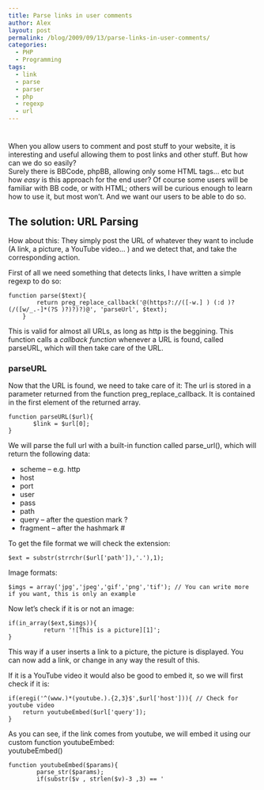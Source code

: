 ```yaml
---
title: Parse links in user comments
author: Alex
layout: post
permalink: /blog/2009/09/13/parse-links-in-user-comments/
categories:
  - PHP
  - Programming
tags:
  - link
  - parse
  - parser
  - php
  - regexp
  - url
---
```

# 

When you allow users to comment and post stuff to your website, it is interesting and useful allowing them to post links and other stuff. But how can we do so easily?  
Surely there is BBCode, phpBB, allowing only some HTML tags… etc but how *easy* is this approach for the end user? Of course some users will be familiar with BB code, or with HTML; others will be curious enough to learn how to use it, but most won’t. And we want our users to be able to do so.

## The solution: URL Parsing

How about this: They simply post the URL of whatever they want to include (A link, a picture, a YouTube video… ) and we detect that, and take the corresponding action.

First of all we need something that detects links, I have written a simple regexp to do so:

    function parse($text){
    		return preg_replace_callback('@(https?://([-w.] ) (:d )?(/([w/_.-]*(?S )?)?)?)@', 'parseUrl', $text);
    	}
    

This is valid for almost all URLs, as long as http is the beggining. This function calls a *callback function* whenever a URL is found, called parseURL, which will then take care of the URL.

### parseURL

Now that the URL is found, we need to take care of it: The url is stored in a parameter returned from the function preg\_replace\_callback. It is contained in the first element of the returned array.

    function parseURL($url){
           $link = $url[0];
    }
    

We will parse the full url with a built-in function called parse_url(), which will return the following data:

*   scheme – e.g. http
*   host
*   port
*   user
*   pass
*   path
*   query – after the question mark ?
*   fragment – after the hashmark #

To get the file format we will check the extension:

    $ext = substr(strrchr($url['path']),'.'),1);
    

Image formats:

    $imgs = array('jpg','jpeg','gif','png','tif'); // You can write more if you want, this is only an example
    

Now let’s check if it is or not an image:

    if(in_array($ext,$imgs)){
              return '![This is a picture][1]';
    }
    

 [1]: '.$link.'

This way if a user inserts a link to a picture, the picture is displayed. You can now add a link, or change in any way the result of this.

If it is a YouTube video it would also be good to embed it, so we will first check if it is:

    if(eregi('^(www.)*(youtube.).{2,3}$',$url['host'])){ // Check for youtube video
    	return youtubeEmbed($url['query']);
    }
    

As you can see, if the link comes from youtube, we will embed it using our custom function youtubeEmbed:  
youtubeEmbed()

    function youtubeEmbed($params){
    		parse_str($params);
    		if(substr($v , strlen($v)-3 ,3) == '